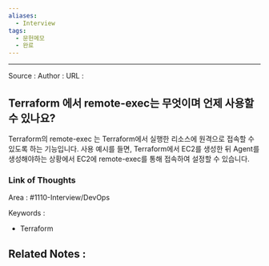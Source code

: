 ```yaml
---
aliases:
  - Interview
tags:
  - 문헌메모
  - 완료
---
```



---


Source :
Author : 
URL :

## Terraform 에서 remote-exec는 무엇이며 언제 사용할 수 있나요?
Terraform의 remote-exec 는 Terraform에서 실행한 리소스에 원격으로 접속할 수 있도록 하는 기능입니다. 사용 예시를 들면, Terraform에서 EC2를 생성한 뒤 Agent를 생성해야하는 상황에서 EC2에 remote-exec를 통해 접속하여 설정할 수 있습니다.

### Link of Thoughts
Area : #1110-Interview/DevOps 

Keywords :
- Terraform

Related Notes : 
- 